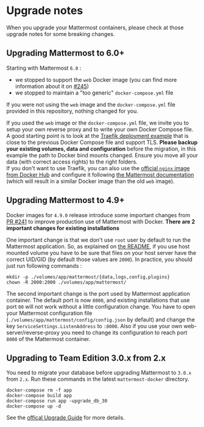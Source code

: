 # Upgrade notes

When you upgrade your Mattermost containers, please check at those upgrade notes for some breaking changes.

## Upgrading Mattermost to 6.0+

Starting with Mattermost `6.0` :
- we stopped to support the `web` Docker image (you can find more information about it on [#245](https://github.com/mattermost/mattermost-docker/issues/245))
- we stopped to maintain a "too generic" `docker-compose.yml` file

If you were not using the `web` image and the `docker-compose.yml` file provided in this repository, nothing changed for you.  

If you used the `web` image or the `docker-compose.yml` file, we invite you to setup your own reverse proxy and to write your own Docker Compose file.  
A good starting point is to look at the [Traefik deployment example](contrib/traefik/README.md) that is close to the previous Docker Compose file and support TLS. **Please backup your existing volumes, data and configuration** before the migration, in this example the path to Docker bind mounts changed. Ensure you move all your data (with correct access rights) to the right folders.  
If you don't want to use Traefik, you can also use the [official `nginx` image from Docker Hub](https://hub.docker.com/_/nginx) and configure it following [the Mattermost documentation](https://docs.mattermost.com/install/install-debian-88.html#configuring-nginx-as-a-proxy-for-mattermost-server) (which will result in a similar Docker image than the old `web` image).

## Upgrading Mattermost to 4.9+

Docker images for `4.9.0` release introduce some important changes from [PR #241](https://github.com/mattermost/mattermost-docker/pull/241) to improve production use of Mattermost with Docker.
**There are 2 important changes for existing installations**

One important change is that we don't use `root` user by default to run the Mattermost application. So, as explained on [the README](https://github.com/mattermost/mattermost-docker#start), if you use host mounted volume you have to be sure that files on your host server have the correct UID/GID (by default those values are `2000`). In practice, you should just run following commands :
```
mkdir -p ./volumes/app/mattermost/{data,logs,config,plugins}
chown -R 2000:2000 ./volumes/app/mattermost/
```

The second important change is the port used by Mattermost application container. The default port is now `8000`, and existing installations that use port `80` will not work without a little configuration change. You have to open your Mattermost configuration file (`./volumes/app/mattermost/config/config.json` by default) and change the key `ServiceSettings.ListenAddress` to `:8000`.
Also if you use your own web-server/reverse-proxy you need to change its configuration to reach port `8000` of the Mattermost container.


## Upgrading to Team Edition 3.0.x from 2.x

You need to migrate your database before upgrading Mattermost to `3.0.x` from
`2.x`. Run these commands in the latest `mattermost-docker` directory.
```
docker-compose rm -f app
docker-compose build app
docker-compose run app -upgrade_db_30
docker-compose up -d
```
See the [offical Upgrade Guide](http://docs.mattermost.com/administration/upgrade.html) for more details.

